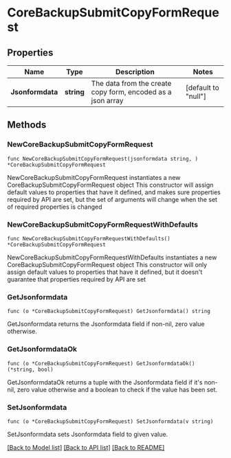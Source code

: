 # CoreBackupSubmitCopyFormRequest

## Properties

Name | Type | Description | Notes
------------ | ------------- | ------------- | -------------
**Jsonformdata** | **string** | The data from the create copy form, encoded as a json array | [default to "null"]

## Methods

### NewCoreBackupSubmitCopyFormRequest

`func NewCoreBackupSubmitCopyFormRequest(jsonformdata string, ) *CoreBackupSubmitCopyFormRequest`

NewCoreBackupSubmitCopyFormRequest instantiates a new CoreBackupSubmitCopyFormRequest object
This constructor will assign default values to properties that have it defined,
and makes sure properties required by API are set, but the set of arguments
will change when the set of required properties is changed

### NewCoreBackupSubmitCopyFormRequestWithDefaults

`func NewCoreBackupSubmitCopyFormRequestWithDefaults() *CoreBackupSubmitCopyFormRequest`

NewCoreBackupSubmitCopyFormRequestWithDefaults instantiates a new CoreBackupSubmitCopyFormRequest object
This constructor will only assign default values to properties that have it defined,
but it doesn't guarantee that properties required by API are set

### GetJsonformdata

`func (o *CoreBackupSubmitCopyFormRequest) GetJsonformdata() string`

GetJsonformdata returns the Jsonformdata field if non-nil, zero value otherwise.

### GetJsonformdataOk

`func (o *CoreBackupSubmitCopyFormRequest) GetJsonformdataOk() (*string, bool)`

GetJsonformdataOk returns a tuple with the Jsonformdata field if it's non-nil, zero value otherwise
and a boolean to check if the value has been set.

### SetJsonformdata

`func (o *CoreBackupSubmitCopyFormRequest) SetJsonformdata(v string)`

SetJsonformdata sets Jsonformdata field to given value.



[[Back to Model list]](../README.md#documentation-for-models) [[Back to API list]](../README.md#documentation-for-api-endpoints) [[Back to README]](../README.md)


